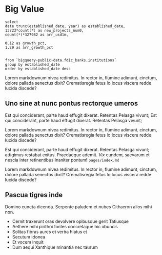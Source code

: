 # Big Value

```banks_established
select 
date_trunc(established_date, year) as established_date, 
13723*count(*) as new_projects_num0,
count(*)*327982 as arr_usd1m,

0.12 as growth_pct,
1.29 as arr_growth_pct 


from `bigquery-public-data.fdic_banks.institutions`
group by established_date
order by established_date desc 
```

<BigValue 
data = {banks_established} 
/> 


<BigValue 
data = {banks_established} 
value=new_projects_num0 
comparison=growth_pct
comparisonTitle="Month over Month"
title="New Activations" 
/> 

<BigValue data = {banks_established} 
value=arr_usd1m
title="Run Rate MRR"
comparison=arr_growth_pct
comparisonTitle="YTD" 
sparkline=established_date
/> 

Lorem markdownum nivea redimitus. In rector in, flumine adimunt, cinctum, dolore
pallada senectus dixit? Crematisregia fetus Io locus viscera redde lucida
discede?

<LineChart 
data = {banks_established} y=new_projects_num0
yAxisTitle="New Activations"
/> 


## Uno sine at nunc pontus rectorque umeros

Est qui conciderant, parte haud effugit dixerat. Retentas Pelasga vivunt; Est qui conciderant, parte haud effugit dixerat. Retentas Pelasga vivunt;

Lorem markdownum nivea redimitus. In rector in, flumine adimunt, cinctum, dolore
pallada senectus dixit? Crematisregia fetus Io locus viscera redde lucida
discede?

Est qui conciderant, parte haud effugit dixerat. Retentas Pelasga vivunt;
attigimus restabat exitus. Praedaeque ademit. *Vix* eundem, saevarum et nescia
inter retinentibus inaniter pontum! `pages/index.md`

Lorem markdownum nivea redimitus. In rector in, flumine adimunt, cinctum, dolore
pallada senectus dixit? Crematisregia fetus Io locus viscera redde lucida
discede?


## Pascua tigres inde

Domino cuncta dicenda. Serpente paludem et nubes Cithaeron alios mihi non.

- Cernit traxerunt oras devolvere opibusque gerit Tatiusque
- Aethere mihi pirithoi fontes concretaque hic obuncis
- Solitas fibras aures et verba hiatus et
- Secutum idonea
- Et vocem inquit
- Dum aequi Xanthique minantia nec taurum
